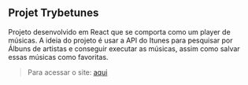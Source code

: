 ## Projet Trybetunes

Projeto desenvolvido em React que se comporta como um player de músicas. A ideia do projeto é usar a API do Itunes para pesquisar por Álbuns de artistas e conseguir executar as músicas, assim como salvar essas músicas como favoritas.

> Para acessar o site:
[aqui](https://alexsandro-01.github.io/trybetunes)
